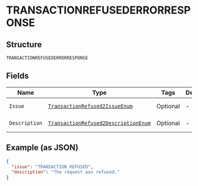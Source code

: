 
# TRANSACTIONREFUSEDERRORRESPONSE

## Structure

`TRANSACTIONREFUSEDERRORRESPONSE`

## Fields

| Name | Type | Tags | Description | Getter | Setter |
|  --- | --- | --- | --- | --- | --- |
| `Issue` | [`TransactionRefused2IssueEnum`](../../doc/models/transaction-refused-2-issue-enum.md) | Optional | - | TransactionRefused2IssueEnum getIssue() | setIssue(TransactionRefused2IssueEnum issue) |
| `Description` | [`TransactionRefused2DescriptionEnum`](../../doc/models/transaction-refused-2-description-enum.md) | Optional | - | TransactionRefused2DescriptionEnum getDescription() | setDescription(TransactionRefused2DescriptionEnum description) |

## Example (as JSON)

```json
{
  "issue": "TRANSACTION_REFUSED",
  "description": "The request was refused."
}
```

